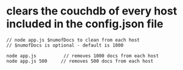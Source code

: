 # clears the couchdb of every host included in the config.json file


```
// node app.js $numofDocs to clean from each host
// $numofDocs is optional - default is 1000

node app.js          // removes 1000 docs from each host
node app.js 500     // removes 500 docs from each host
```